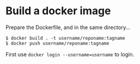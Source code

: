 # Build a docker image

Prepare the Dockerfile, and in the same directory...

```
$ docker build . -t username/reponame:tagname
$ docker push username/reponame:tagname
```

First use `docker login --username=username` to login.


